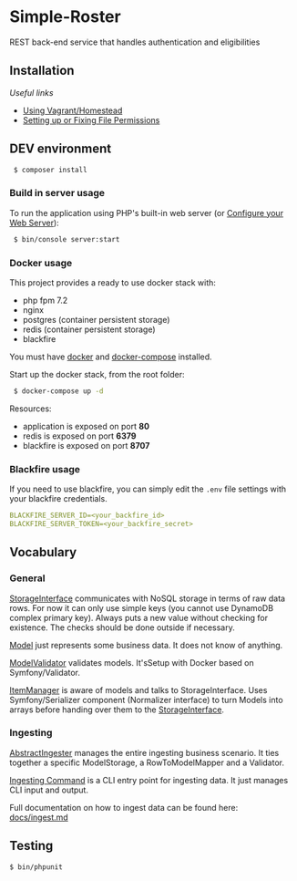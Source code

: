 # Simple-Roster
REST back-end service that handles authentication and eligibilities

Installation
------------

_Useful links_
- [Using Vagrant/Homestead](https://symfony.com/doc/current/setup/homestead.html)
- [Setting up or Fixing File Permissions](https://symfony.com/doc/current/setup/file_permissions.html)

## DEV environment

```bash
 $ composer install
```

### Build in server usage

To run the application using PHP's built-in web server (or [Configure your Web Server](https://symfony.com/doc/current/setup/web_server_configuration.html)):

```bash
 $ bin/console server:start
```

### Docker usage

This project provides a ready to use docker stack with:
- php fpm 7.2
- nginx
- postgres (container persistent storage)
- redis (container persistent storage)
- blackfire

You must have [docker](https://docs.docker.com/) and [docker-compose](https://docs.docker.com/compose/install/) installed.

Start up the docker stack, from the root folder:

```bash
 $ docker-compose up -d
```

Resources:
- application is exposed on port **80**
- redis is exposed on port **6379**
- blackfire is exposed on port **8707**

### Blackfire usage

If you need to use blackfire, you can simply edit the `.env` file settings with your blackfire credentials.

```yaml
BLACKFIRE_SERVER_ID=<your_backfire_id>
BLACKFIRE_SERVER_TOKEN=<your_backfire_secret>
```

## Vocabulary

### General
[StorageInterface](src/Storage/StorageInterface.php) communicates with NoSQL storage in terms of raw data rows. For now it can only use simple keys (you cannot use DynamoDB complex primary key). Always puts a new value without checking for existence. The checks should be done outside if necessary.

[Model](src/Model/ModelInterface.php) just represents some business data. It does not know of anything.

[ModelValidator](src/Validation/ModelValidator.php) validates models. It'sSetup with Docker based on Symfony/Validator.

[ItemManager](src/ODM/ItemManager.php) is aware of models and talks to StorageInterface. Uses Symfony/Serializer component (Normalizer interface) to turn Models into arrays before handing over them to the [StorageInterface](src/Storage/StorageInterface.php).

### Ingesting

[AbstractIngester](src/Ingesting/Ingester/AbstractIngester.php) manages the entire ingesting business scenario. It ties together a specific ModelStorage, a RowToModelMapper and a Validator.

[Ingesting Command](src/Command/Ingesting/AbstractIngestCommand.php) is a CLI entry point for ingesting data. It just manages CLI input and output.

Full documentation on how to ingest data can be found here: [docs/ingest.md](docs/ingest.md)

Testing
-------

 ```bash
 $ bin/phpunit
 ```
